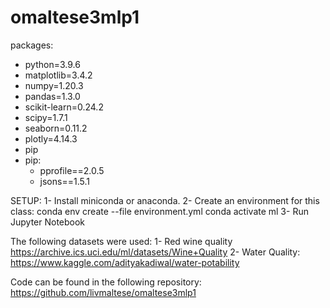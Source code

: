 # omaltese3mlp1

packages:
- python=3.9.6
- matplotlib=3.4.2
- numpy=1.20.3
- pandas=1.3.0
- scikit-learn=0.24.2
- scipy=1.7.1
- seaborn=0.11.2
- plotly=4.14.3
- pip
- pip:
  - pprofile==2.0.5
  - jsons==1.5.1

SETUP:
1- Install miniconda or anaconda. 
2- Create an environment for this class:
	conda env create --file environment.yml 
	conda activate ml
3- Run Jupyter Notebook

The following datasets were used:
1- Red wine quality https://archive.ics.uci.edu/ml/datasets/Wine+Quality
2- Water Quality: https://www.kaggle.com/adityakadiwal/water-potability

Code can be found in the following repository: https://github.com/livmaltese/omaltese3mlp1

